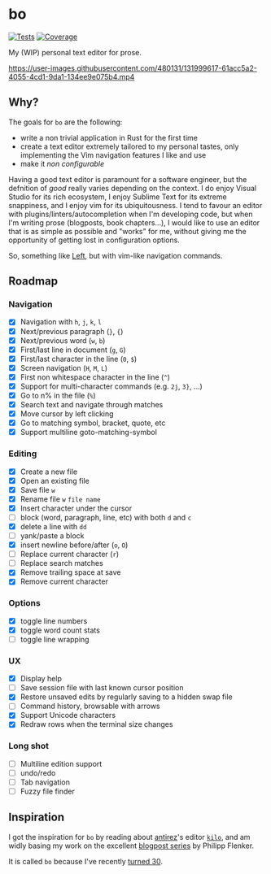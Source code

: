 # bo

[![Tests](https://github.com/brouberol/bo/actions/workflows/tests.yml/badge.svg)](https://github.com/brouberol/bo/actions/workflows/tests.yml) [![Coverage](https://github-brouberol-coverage.s3.eu-west-3.amazonaws.com/bo/badges/flat.svg)](http://github-brouberol-coverage.s3-website.eu-west-3.amazonaws.com/bo/)

My (WIP) personal text editor for prose.

https://user-images.githubusercontent.com/480131/131999617-61acc5a2-4055-4cd1-9da1-134ee9e075b4.mp4

## Why?
The goals for `bo` are the following:

- write a non trivial application in Rust for the first time
- create a text editor extremely tailored to my personal tastes, only implementing the Vim navigation features I like and use
- make it _non configurable_

Having a good text editor is paramount for a software engineer, but the defnition of _good_ really varies depending on the context.
I do enjoy Visual Studio for its rich ecosystem, I enjoy Sublime Text for its extreme snappiness, and I enjoy vim for its ubiquitousness.
I tend to favour an editor with plugins/linters/autocompletion when I'm developing code, but when I'm writing prose (blogposts, book chapters...), I would like to use an editor that is as simple as possible and "works" for me, without giving me the opportunity of getting lost in configuration options.

So, something like [Left](https://hundredrabbits.itch.io/left), but with vim-like navigation commands.

## Roadmap

### Navigation

- [x] Navigation with `h`, `j`, `k`, `l`
- [x] Next/previous paragraph (`}`, `{`)
- [x] Next/previous word (`w`, `b`)
- [x] First/last line in document (`g`, `G`)
- [x] First/last character in the line (`0`, `$`)
- [x] Screen navigation (`H`, `M`, `L`)
- [x] First non whitespace character in the line (`^`)
- [x] Support for multi-character commands (e.g. `2j`, `3}`, ...)
- [x] Go to n% in the file (`%`)
- [x] Search text and navigate through matches
- [x] Move cursor by left clicking
- [x] Go to matching symbol, bracket, quote, etc
- [x] Support multiline goto-matching-symbol

### Editing

- [x] Create a new file
- [x] Open an existing file
- [x] Save file `w`
- [x] Rename file `w` `file name`
- [x] Insert character under the cursor
- [ ] block (word, paragraph, line, etc) with both `d` and `c`
- [x] delete a line with `dd`
- [ ] yank/paste a block
- [x] insert newline before/after (`o`, `O`)
- [ ] Replace current character (`r`)
- [ ] Replace search matches
- [x] Remove trailing space at save
- [x] Remove current character

### Options

- [x] toggle line numbers
- [x] toggle word count stats
- [ ] toggle line wrapping

### UX

- [x] Display help
- [ ] Save session file with last known cursor position
- [x] Restore unsaved edits by regularly saving to a hidden swap file
- [ ] Command history, browsable with arrows
- [x] Support Unicode characters
- [x] Redraw rows when the terminal size changes

### Long shot
- [ ] Multiline edition support
- [ ] undo/redo
- [ ] Tab navigation
- [ ] Fuzzy file finder

## Inspiration

I got the inspiration for `bo` by reading about [antirez](https://github.com/antirez)'s editor [`kilo`](https://github.com/antirez/kilo), and am widly basing my work on the excellent [blogpost series](https://www.philippflenker.com/hecto-chapter-1) by Philipp Flenker.

It is called `bo` because I've recently [turned 30](https://www.youtube.com/watch?v=XrOa5hDzXIY).
